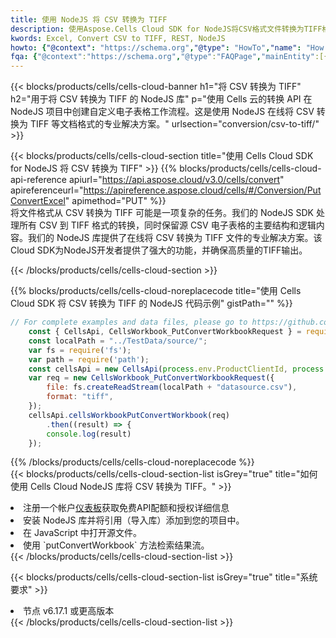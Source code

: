 ```yaml
---
title: 使用 NodeJS 将 CSV 转换为 TIFF
description: 使用Aspose.Cells Cloud SDK for NodeJS将CSV格式文件转换为TIFF格式文件。
kwords: Excel, Convert CSV to TIFF, REST, NodeJS
howto: {"@context": "https://schema.org","@type": "HowTo","name": "How to convert CSV to TIFF using the Cells Cloud NodeJS library.","description": "How to convert CSV to TIFF using the Cells Cloud NodeJS library.","image": {"@type": "ImageObject"},"url": "/nodejs/conversion/csv-to-tiff/","step": [{ "@type": "HowToStep","name": "How to convert CSV to TIFF using the Cells Cloud NodeJS library. step 1", "image": {"@type": "ImageObject",},"url": "/nodejs/conversion/csv-to-tiff/","text": "Register an account at <a href='https://dashboard.aspose.cloud/'>Dashboard</a> to get free API quota & authorization details",},{ "@type": "HowToStep","name": "How to convert CSV to TIFF using the Cells Cloud NodeJS library. step 1", "image": {"@type": "ImageObject",},"url": "/nodejs/conversion/csv-to-tiff/","text": "Install NodeJS library and add the reference (import the library) to your project.",},{ "@type": "HowToStep","name": "How to convert CSV to TIFF using the Cells Cloud NodeJS library. step 1", "image": {"@type": "ImageObject",},"url": "/nodejs/conversion/csv-to-tiff/","text": "Open the source file in JavaScript.",},{ "@type": "HowToStep","name": "How to convert CSV to TIFF using the Cells Cloud NodeJS library. step 1", "image": {"@type": "ImageObject",},"url": "/nodejs/conversion/csv-to-tiff/","text": "Use the `putConvertWorkbook` method to retrieve the resulting stream.",}, ],"supply": {"@type": "HowToSupply","name": "document"},"tool": [{"@type": "HowToTool","name": "Visual Studio, Visual Studio Code, WebStorm"},{"@type": "HowToTool","name": "Aspose Cells"}],"totalTime": "PT6M"}
fqa: {"@context":"https://schema.org","@type":"FAQPage","mainEntity":[{"@type":"Question","name":"Why convert file formats in C# using REST API?","acceptedAnswer":{"@type":"Answer","text":"Documents are encoded in many ways, and some files may be incompatible with the software you use. To open and read such files, just convert them to appropriate file formats.<br/><ol><li>Install .NET SDK and add the reference (import the library) to your project.</li><li>Open the source file in C# using REST API.</li><li>Call the PutConvertWorkbookRequest() method, passing an output filename with required extension.</li><li>Get the result of conversion as a separate file.</li></ol>"}},{"@type":"Question","name":"What file formats can I convert with your C# library?","acceptedAnswer":{"@type":"Answer","text":"We support a variety of file formats for conversion using .NET library, including XLSX, Excel, xls , PDF, CSV, HTML, Markdown, XML, PNG, JPG, TIFF, Json, TXT and many more."}},{"@type":"Question","name":"What is the maximum allowed file size for conversion using this .NET library?","acceptedAnswer":{"@type":"Answer","text":"There are no file size limits for format conversions using .NET library."}}]}
---
```

{{< blocks/products/cells/cells-cloud-banner h1="将 CSV 转换为 TIFF" h2="用于将 CSV 转换为 TIFF 的 NodeJS 库" p="使用 Cells 云的转换 API 在 NodeJS 项目中创建自定义电子表格工作流程。这是使用 NodeJS 在线将 CSV 转换为 TIFF 等文档格式的专业解决方案。" urlsection="conversion/csv-to-tiff/" >}}

{{< blocks/products/cells/cells-cloud-section title="使用 Cells Cloud SDK for NodeJS 将 CSV 转换为 TIFF" >}}
{{% blocks/products/cells/cells-cloud-api-reference apiurl="https://api.aspose.cloud/v3.0/cells/convert" apireferenceurl="https://apireference.aspose.cloud/cells/#/Conversion/PutConvertExcel" apimethod="PUT" %}}
<br/>
将文件格式从 CSV 转换为 TIFF 可能是一项复杂的任务。我们的 NodeJS SDK 处理所有 CSV 到 TIFF 格式的转换，同时保留源 CSV 电子表格的主要结构和逻辑内容。我们的 NodeJS 库提供了在线将 CSV 转换为 TIFF 文件的专业解决方案。该Cloud SDK为NodeJS开发者提供了强大的功能，并确保高质量的TIFF输出。

{{< /blocks/products/cells/cells-cloud-section >}}

{{% blocks/products/cells/cells-cloud-noreplacecode title="使用 Cells Cloud SDK 将 CSV 转换为 TIFF 的 NodeJS 代码示例" gistPath="" %}}
 
```js
// For complete examples and data files, please go to https://github.com/aspose-cells-cloud/aspose-cells-cloud-node/
    const { CellsApi, CellsWorkbook_PutConvertWorkbookRequest } = require("asposecellscloud");
    const localPath = "../TestData/source/";
    var fs = require('fs');
    var path = require('path');
    const cellsApi = new CellsApi(process.env.ProductClientId, process.env.ProductClientSecret);
    var req = new CellsWorkbook_PutConvertWorkbookRequest({
        file: fs.createReadStream(localPath + "datasource.csv"),
        format: "tiff",
    });
    cellsApi.cellsWorkbookPutConvertWorkbook(req)
        .then((result) => {
        console.log(result)
    });
```
 
{{% /blocks/products/cells/cells-cloud-noreplacecode %}}
<br/>
{{< blocks/products/cells/cells-cloud-section-list isGrey="true" title="如何使用 Cells Cloud NodeJS 库将 CSV 转换为 TIFF。" >}}
<li>注册一个帐户<a href="https://dashboard.aspose.cloud/">仪表板</a>获取免费API配额和授权详细信息</li>
<li>安装 NodeJS 库并将引用（导入库）添加到您的项目中。</li>
<li>在 JavaScript 中打开源文件。</li>
<li>使用 `putConvertWorkbook` 方法检索结果流。</li>
{{< /blocks/products/cells/cells-cloud-section-list >}}

{{< blocks/products/cells/cells-cloud-section-list isGrey="true" title="系统要求" >}}
<li>节点 v6.17.1 或更高版本</li>
{{< /blocks/products/cells/cells-cloud-section-list >}}
